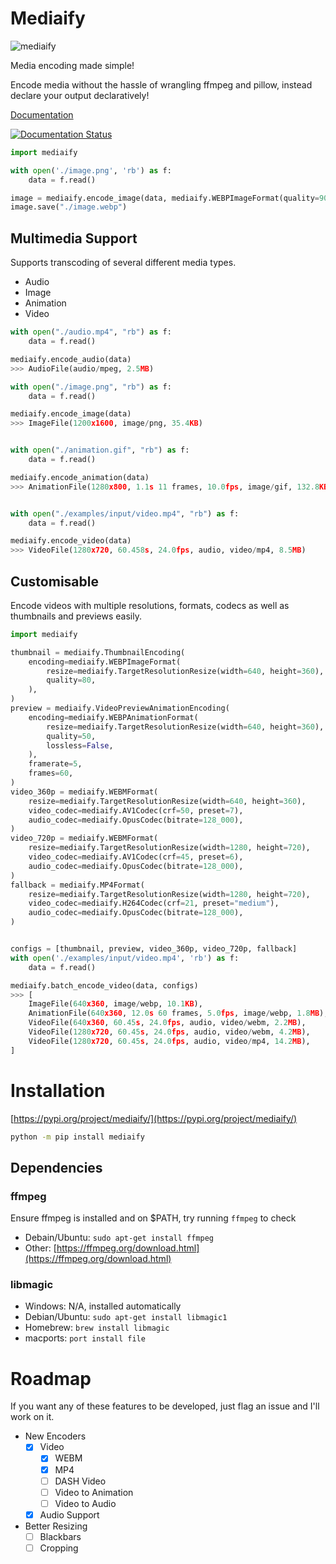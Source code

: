# Mediaify

![mediaify](https://github.com/user-attachments/assets/95e1aff4-3687-4aa4-b92b-187056f2ceac)

Media encoding made simple!

Encode media without the hassle of wrangling ffmpeg and pillow, instead declare your output declaratively!

[Documentation](https://mediaify.readthedocs.io/)

[![Documentation Status](https://readthedocs.org/projects/mediaify/badge/?version=latest)](https://mediaify.readthedocs.io/en/latest/?badge=latest)

```python
import mediaify

with open('./image.png', 'rb') as f:
    data = f.read()

image = mediaify.encode_image(data, mediaify.WEBPImageFormat(quality=90))
image.save("./image.webp")
```

## Multimedia Support

Supports transcoding of several different media types.

- Audio
- Image
- Animation
- Video

```python
with open("./audio.mp4", "rb") as f:
    data = f.read()

mediaify.encode_audio(data)
>>> AudioFile(audio/mpeg, 2.5MB)

with open("./image.png", "rb") as f:
    data = f.read()

mediaify.encode_image(data)
>>> ImageFile(1200x1600, image/png, 35.4KB)


with open("./animation.gif", "rb") as f:
    data = f.read()

mediaify.encode_animation(data)
>>> AnimationFile(1280x800, 1.1s 11 frames, 10.0fps, image/gif, 132.8KB)


with open("./examples/input/video.mp4", "rb") as f:
    data = f.read()

mediaify.encode_video(data)
>>> VideoFile(1280x720, 60.458s, 24.0fps, audio, video/mp4, 8.5MB)
```

## Customisable

Encode videos with multiple resolutions, formats, codecs as well as thumbnails and previews easily.

```python
import mediaify

thumbnail = mediaify.ThumbnailEncoding(
    encoding=mediaify.WEBPImageFormat(
        resize=mediaify.TargetResolutionResize(width=640, height=360),
        quality=80,
    ),
)
preview = mediaify.VideoPreviewAnimationEncoding(
    encoding=mediaify.WEBPAnimationFormat(
        resize=mediaify.TargetResolutionResize(width=640, height=360),
        quality=50,
        lossless=False,
    ),
    framerate=5,
    frames=60,
)
video_360p = mediaify.WEBMFormat(
    resize=mediaify.TargetResolutionResize(width=640, height=360),
    video_codec=mediaify.AV1Codec(crf=50, preset=7),
    audio_codec=mediaify.OpusCodec(bitrate=128_000),
)
video_720p = mediaify.WEBMFormat(
    resize=mediaify.TargetResolutionResize(width=1280, height=720),
    video_codec=mediaify.AV1Codec(crf=45, preset=6),
    audio_codec=mediaify.OpusCodec(bitrate=128_000),
)
fallback = mediaify.MP4Format(
    resize=mediaify.TargetResolutionResize(width=1280, height=720),
    video_codec=mediaify.H264Codec(crf=21, preset="medium"),
    audio_codec=mediaify.OpusCodec(bitrate=128_000),
)


configs = [thumbnail, preview, video_360p, video_720p, fallback]
with open('./examples/input/video.mp4', 'rb') as f:
    data = f.read()

mediaify.batch_encode_video(data, configs)
>>> [
    ImageFile(640x360, image/webp, 10.1KB),
    AnimationFile(640x360, 12.0s 60 frames, 5.0fps, image/webp, 1.8MB),
    VideoFile(640x360, 60.45s, 24.0fps, audio, video/webm, 2.2MB),
    VideoFile(1280x720, 60.45s, 24.0fps, audio, video/webm, 4.2MB),
    VideoFile(1280x720, 60.45s, 24.0fps, audio, video/mp4, 14.2MB),
]
```

# Installation

[https://pypi.org/project/mediaify/](https://pypi.org/project/mediaify/)

```bash
python -m pip install mediaify
```

## Dependencies

### ffmpeg

Ensure ffmpeg is installed and on $PATH, try running `ffmpeg` to check

- Debain/Ubuntu: `sudo apt-get install ffmpeg`
- Other: [https://ffmpeg.org/download.html](https://ffmpeg.org/download.html)

### libmagic

- Windows: N/A, installed automatically
- Debian/Ubuntu: `sudo apt-get install libmagic1`
- Homebrew: `brew install libmagic`
- macports: `port install file`

# Roadmap

If you want any of these features to be developed, just flag an issue and I'll work on it.

- New Encoders
    - [x] Video
        - [X] WEBM
        - [X] MP4
        - [ ] DASH Video
        - [ ] Video to Animation
        - [ ] Video to Audio
    - [x] Audio Support
- Better Resizing
    - [ ] Blackbars
    - [ ] Cropping
